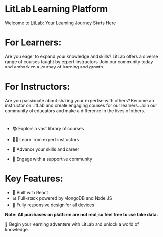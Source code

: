 # LitLab Learning Platform

Welcome to LitLab: Your Learning Journey Starts Here

# For Learners:
Are you eager to expand your knowledge and skills? LitLab offers a diverse range of courses taught by expert instructors. Join our community today and embark on a journey of learning and growth.

# For Instructors:
Are you passionate about sharing your expertise with others? Become an instructor on LitLab and create engaging courses for our learners. Join our community of educators and make a difference in the lives of others.
# 

- 📚 Explore a vast library of courses

- 👩‍🏫 Learn from expert instructors
- 🚀 Advance your skills and career
- 💬 Engage with a supportive community

# Key Features:

- 🔧 Built with React
- 📊 Full-stack powered by MongoDB and Node JS
- 📱 Fully responsive design for all devices

<b> Note: All purchases on platform are not real, so feel free to use fake data.</b>

🌟 Begin your learning adventure with LitLab and unlock a world of knowledge.
